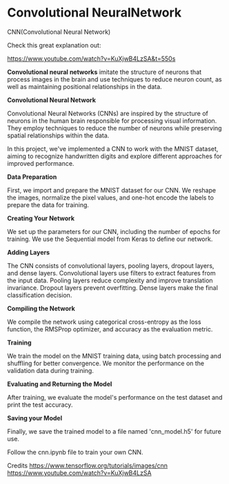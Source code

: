 # Convolutional NeuralNetwork
CNN(Convolutional Neural Network)

Check this great explanation out: 

https://www.youtube.com/watch?v=KuXjwB4LzSA&t=550s

**Convolutional neural networks** imitate the structure of neurons that process images in the brain and use techniques to reduce neuron count, as well as maintaining positional relationships in the data.

**Convolutional Neural Network**

Convolutional Neural Networks (CNNs) are inspired by the structure of neurons in the human brain responsible for processing visual information. They employ techniques to reduce the number of neurons while preserving spatial relationships within the data.

In this project, we've implemented a CNN to work with the MNIST dataset, aiming to recognize handwritten digits and explore different approaches for improved performance.

**Data Preparation**

First, we import and prepare the MNIST dataset for our CNN. We reshape the images, normalize the pixel values, and one-hot encode the labels to prepare the data for training.

**Creating Your Network**

We set up the parameters for our CNN, including the number of epochs for training. We use the Sequential model from Keras to define our network.

**Adding Layers**

The CNN consists of convolutional layers, pooling layers, dropout layers, and dense layers. Convolutional layers use filters to extract features from the input data. Pooling layers reduce complexity and improve translation invariance. Dropout layers prevent overfitting. Dense layers make the final classification decision.

**Compiling the Network**

We compile the network using categorical cross-entropy as the loss function, the RMSProp optimizer, and accuracy as the evaluation metric.

**Training**

We train the model on the MNIST training data, using batch processing and shuffling for better convergence. We monitor the performance on the validation data during training.

**Evaluating and Returning the Model**

After training, we evaluate the model's performance on the test dataset and print the test accuracy.

**Saving your Model**

Finally, we save the trained model to a file named 'cnn_model.h5' for future use.

Follow the cnn.ipynb file to train your own CNN. 


Credits
https://www.tensorflow.org/tutorials/images/cnn
https://www.youtube.com/watch?v=KuXjwB4LzSA

